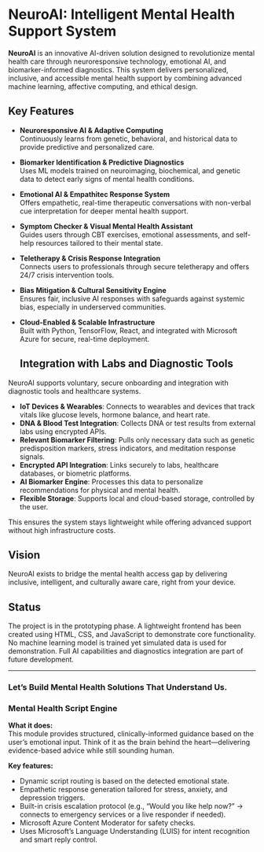 # NeuroAI: Intelligent Mental Health Support System

**NeuroAI** is an innovative AI-driven solution designed to revolutionize mental health care through neuroresponsive technology, emotional AI, and biomarker-informed diagnostics. This system delivers personalized, inclusive, and accessible mental health support by combining advanced machine learning, affective computing, and ethical design.

## Key Features

- **Neuroresponsive AI & Adaptive Computing**  
  Continuously learns from genetic, behavioral, and historical data to provide predictive and personalized care.

- **Biomarker Identification & Predictive Diagnostics**  
  Uses ML models trained on neuroimaging, biochemical, and genetic data to detect early signs of mental health conditions.

- **Emotional AI & Empathitec Response System**  
  Offers empathetic, real-time therapeutic conversations with non-verbal cue interpretation for deeper mental health support.

- **Symptom Checker & Visual Mental Health Assistant**  
  Guides users through CBT exercises, emotional assessments, and self-help resources tailored to their mental state.

- **Teletherapy & Crisis Response Integration**  
  Connects users to professionals through secure teletherapy and offers 24/7 crisis intervention tools.

- **Bias Mitigation & Cultural Sensitivity Engine**  
  Ensures fair, inclusive AI responses with safeguards against systemic bias, especially in underserved communities.

- **Cloud-Enabled & Scalable Infrastructure**  
  Built with Python, TensorFlow, React, and integrated with Microsoft Azure for secure, real-time deployment.

  ## Integration with Labs and Diagnostic Tools

NeuroAI supports voluntary, secure onboarding and integration with diagnostic tools and healthcare systems.

- **IoT Devices & Wearables**: Connects to wearables and devices that track vitals like glucose levels, hormone balance, and heart rate.
- **DNA & Blood Test Integration**: Collects DNA or test results from external labs using encrypted APIs.
- **Relevant Biomarker Filtering**: Pulls only necessary data such as genetic predisposition markers, stress indicators, and meditation response signals.
- **Encrypted API Integration**: Links securely to labs, healthcare databases, or biometric platforms.
- **AI Biomarker Engine**: Processes this data to personalize recommendations for physical and mental health.
- **Flexible Storage**: Supports local and cloud-based storage, controlled by the user.

This ensures the system stays lightweight while offering advanced support without high infrastructure costs.


## Vision

NeuroAI exists to bridge the mental health access gap by delivering inclusive, intelligent, and culturally aware care, right from your device.

## Status

The project is in the prototyping phase. A lightweight frontend has been created using HTML, CSS, and JavaScript to demonstrate core functionality. No machine learning model is trained yet simulated data is used for demonstration. Full AI capabilities and diagnostics integration are part of future development.

---

### Let’s Build Mental Health Solutions That Understand Us.

### Mental Health Script Engine

**What it does:**  
This module provides structured, clinically-informed guidance based on the user’s emotional input. Think of it as the brain behind the heart—delivering evidence-based advice while still sounding human.

**Key features:**  
- Dynamic script routing is based on the detected emotional state.  
- Empathetic response generation tailored for stress, anxiety, and depression triggers.  
- Built-in crisis escalation protocol (e.g., “Would you like help now?” → connects to emergency services or a live responder if needed).  
- Microsoft Azure Content Moderator for safety checks.  
- Uses Microsoft’s Language Understanding (LUIS) for intent recognition and smart reply control.


